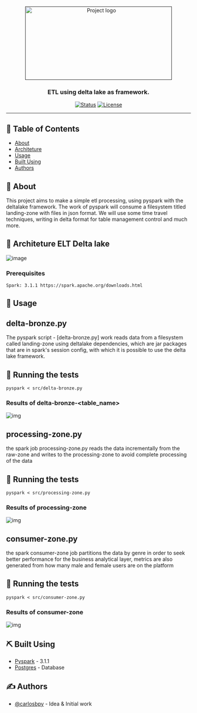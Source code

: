 <p align="center">
  <a href="" rel="noopener">
 <img width=400px height=200px src="https://adatis.co.uk/wp-content/uploads/DeltaLakelogo1000x590.jpg" alt="Project logo"></a>
</p>

<h3 align="center">ETL using delta lake as framework.</h3>

<div align="center">

[![Status](https://img.shields.io/badge/status-active-success.svg)]()
[![License](https://img.shields.io/badge/license-MIT-blue.svg)](/LICENSE)

</div>

---

## 📝 Table of Contents

- [About](#about)
- [Architeture](#architeture)
- [Usage](#usage)
- [Built Using](#built_using)
- [Authors](#authors)

## 🧐 About <a name = "about"></a>

This project aims to make a simple etl processing, using pyspark with the deltalake framework. The work of pyspark will consume a filesystem titled landing-zone with files in json format. We will use some time travel techniques, writing in delta format for table management control and much more.

## 🔧 Architeture ELT Delta lake <a name = "architeture"></a>

![image](https://live-delta-io.pantheonsite.io/wp-content/uploads/2019/04/Delta-Lake-marketecture-0423c.png)

### Prerequisites

```
Spark: 3.1.1 https://spark.apache.org/downloads.html
```

## 🎈 Usage <a name="usage"></a>

## delta-bronze.py
The pyspark script - [delta-bronze.py] work reads data from a filesystem called landing-zone using deltalake dependencies, which are jar packages that are in spark's session config, with which it is possible to use the delta lake framework.
## 🔧 Running the tests

```
pyspark < src/delta-bronze.py
```

### Results of delta-bronze-<table_name>

![img](https://github.com/carlosbpy/py2spark-3.1.1-pgsql/blob/main/docs/raw-zone.png)

## processing-zone.py
the spark job processing-zone.py reads the data incrementally from the raw-zone and writes to the processing-zone to avoid complete processing of the data
## 🔧 Running the tests

```
pyspark < src/processing-zone.py
```

### Results of processing-zone
![img](https://github.com/carlosbpy/pyspark-3.1.1-pgsql/blob/main/docs/processing-zone.png)

## consumer-zone.py
the spark consumer-zone job partitions the data by genre in order to seek better performance for the business analytical layer, metrics are also generated from how many male and female users are on the platform
## 🔧 Running the tests

```
pyspark < src/consumer-zone.py
```

### Results of consumer-zone
![img](https://github.com/carlosbpy/pyspark-3.1.1-pgsql/blob/main/docs/consumer-zone.png)


## ⛏️ Built Using <a name = "built_using"></a>

- [Pyspark](https://spark.apache.org/docs/latest/api/python/index.html) - 3.1.1
- [Postgres](https://hub.docker.com/_/postgres) - Database

## ✍️ Authors <a name = "authors"></a>

- [@carlosbpy](https://github.com/carlosbpy) - Idea & Initial work